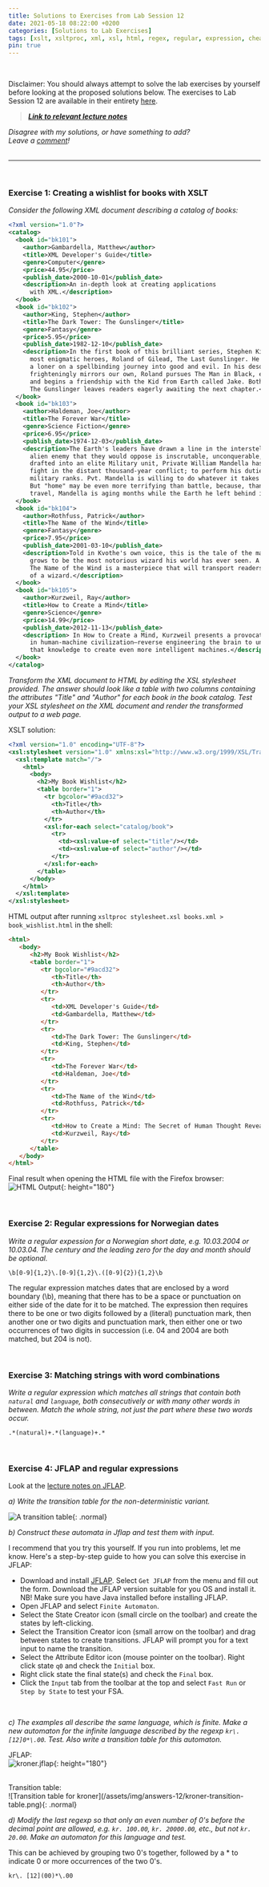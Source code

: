 ```yaml
---
title: Solutions to Exercises from Lab Session 12
date: 2021-05-18 08:22:00 +0200
categories: [Solutions to Lab Exercises]
tags: [xslt, xsltproc, xml, xsl, html, regex, regular, expression, cheat, sheet, JFLAP]
pin: true
---
```

<br>

Disclaimer: You should always attempt to solve the lab exercises by yourself before looking at the proposed solutions
below.
The exercises to Lab Session 12 are available in their entirety [here](https://ling123labs.com/posts/Lab-Session-12/). <br>
> ***[Link to relevant lecture notes](https://lingkurs.h.uib.no/webroot/index.php?page=xml/sonnet&lang=en&course=ling123)***

*Disagree with my solutions, or have something to add? <br>
Leave a [comment](#post-extend-wrapper)!* <br>
<br>

---

<br>

### Exercise 1: Creating a wishlist for books with XSLT <br>
*Consider the following XML document describing a catalog of books:*

```xml
<?xml version="1.0"?>
<catalog>
  <book id="bk101">
    <author>Gambardella, Matthew</author>
    <title>XML Developer's Guide</title>
    <genre>Computer</genre>
    <price>44.95</price>
    <publish_date>2000-10-01</publish_date>
    <description>An in-depth look at creating applications
      with XML.</description>
  </book>
  <book id="bk102">
    <author>King, Stephen</author>
    <title>The Dark Tower: The Gunslinger</title>
    <genre>Fantasy</genre>
    <price>5.95</price>
    <publish_date>1982-12-10</publish_date>
    <description>In the first book of this brilliant series, Stephen King introduces readers to one of his
      most enigmatic heroes, Roland of Gilead, The Last Gunslinger. He is a haunting figure,
      a loner on a spellbinding journey into good and evil. In his desolate world, which
      frighteningly mirrors our own, Roland pursues The Man in Black, encounters an alluring woman named Alice,
      and begins a friendship with the Kid from Earth called Jake. Both grippingly realistic and eerily dreamlike,
      The Gunslinger leaves readers eagerly awaiting the next chapter.</description>
  </book>
  <book id="bk103">
    <author>Haldeman, Joe</author>
    <title>The Forever War</title>
    <genre>Science Fiction</genre>
    <price>6.95</price>
    <publish_date>1974-12-03</publish_date>
    <description>The Earth's leaders have drawn a line in the interstellar sand—despite the fact that the fierce
      alien enemy that they would oppose is inscrutable, unconquerable, and very far away. A reluctant conscript
      drafted into an elite Military unit, Private William Mandella has been propelled through space and time to
      fight in the distant thousand-year conflict; to perform his duties without rancor and even rise up through
      military ranks. Pvt. Mandella is willing to do whatever it takes to survive the ordeal and return home.
      But "home" may be even more terrifying than battle, because, thanks to the time dilation caused by space
      travel, Mandella is aging months while the Earth he left behind is aging centuries.</description>
  </book>
  <book id="bk104">
    <author>Rothfuss, Patrick</author>
    <title>The Name of the Wind</title>
    <genre>Fantasy</genre>
    <price>7.95</price>
    <publish_date>2001-03-10</publish_date>
    <description>Told in Kvothe's own voice, this is the tale of the magically gifted young man who
      grows to be the most notorious wizard his world has ever seen. A high-action story written with a poet's hand,
      The Name of the Wind is a masterpiece that will transport readers into the body and mind
      of a wizard.</description>
  </book>
  <book id="bk105">
    <author>Kurzweil, Ray</author>
    <title>How to Create a Mind</title>
    <genre>Science</genre>
    <price>14.99</price>
    <publish_date>2012-11-13</publish_date>
    <description> In How to Create a Mind, Kurzweil presents a provocative exploration of the most important project
      in human-machine civilization—reverse engineering the brain to understand precisely how it works and using
      that knowledge to create even more intelligent machines.</description>
  </book>
</catalog>
```

*Transform the XML document to HTML by editing the XSL stylesheet provided.
The answer should look like a table with two columns containing the attributes "Title" and "Author" for each book
in the book catalog. Test your XSL stylesheet on the XML document and render the transformed output to a web page.*

XSLT solution:

```xml
<?xml version="1.0" encoding="UTF-8"?>
<xsl:stylesheet version="1.0" xmlns:xsl="http://www.w3.org/1999/XSL/Transform">
  <xsl:template match="/">
    <html>
      <body>
        <h2>My Book Wishlist</h2>
        <table border="1">
          <tr bgcolor="#9acd32">
            <th>Title</th>
            <th>Author</th>
          </tr>
          <xsl:for-each select="catalog/book">
            <tr>
              <td><xsl:value-of select="title"/></td>
              <td><xsl:value-of select="author"/></td>
            </tr>
          </xsl:for-each>
        </table>
      </body>
    </html>
  </xsl:template>
</xsl:stylesheet>
```

HTML output after running `xsltproc stylesheet.xsl books.xml > book_wishlist.html` in the shell:

```html
<html>
   <body>
      <h2>My Book Wishlist</h2>
      <table border="1">
         <tr bgcolor="#9acd32">
            <th>Title</th>
            <th>Author</th>
         </tr>
         <tr>
            <td>XML Developer's Guide</td>
            <td>Gambardella, Matthew</td>
         </tr>
         <tr>
            <td>The Dark Tower: The Gunslinger</td>
            <td>King, Stephen</td>
         </tr>
         <tr>
            <td>The Forever War</td>
            <td>Haldeman, Joe</td>
         </tr>
         <tr>
            <td>The Name of the Wind</td>
            <td>Rothfuss, Patrick</td>
         </tr>
         <tr>
            <td>How to Create a Mind: The Secret of Human Thought Revealed</td>
            <td>Kurzweil, Ray</td>
         </tr>
      </table>
   </body>
</html>
```

Final result when opening the HTML file with the Firefox browser:
![HTML Output](/assets/img/answers-12/book%20wishlist%20HTML.png){: height="180"}

<br>


### Exercise 2:  Regular expressions for Norwegian dates <br>
*Write a regular expession for a Norwegian short date, e.g. 10.03.2004 or 10.03.04.
The century and the leading zero for the day and month should be optional.* <br>

```regexp
\b[0-9]{1,2}\.[0-9]{1,2}\.([0-9]{2}){1,2}\b
```

The regular expression matches dates that are enclosed by a word boundary (\b), meaning that there has to be a space or
punctuation on either side of the date for it to be matched. The expression then requires there to be one or two digits
followed by a (literal) punctuation mark, then another one or two digits and punctuation mark, then either one or two
occurrences of two digits in succession (i.e. 04 and 2004 are both matched, but 204 is not).

<br>


### Exercise 3: Matching strings with word combinations <br>
*Write a regular expression which matches all strings that contain both `natural` and `language`, both consecutively or
with many other words in between. Match the whole string, not just the part where these two words occur.* <br>

```regexp
.*(natural)+.*(language)+.*
```

<br>

### Exercise 4: JFLAP and regular expressions
Look at the [lecture notes on JFLAP](https://lingkurs.h.uib.no/webroot/index.php?page=formallang/fsa1&lang=en&course=ling123).

*a) Write the transition table for the non-deterministic variant.* <br>

![A transition table](/assets/img/answers-12/transition-table.png){: .normal}

*b) Construct these automata in Jflap and test them with input.* <br>

I recommend that you try this yourself. If you run into problems, let me know. Here's a step-by-step guide to
how you can solve this exercise in JFLAP: <br>
 - Download and install [JFLAP](http://www.jflap.org/). Select `Get JFLAP` from the menu and fill out the form. Download the JFLAP version suitable for you OS and install it. NB! Make sure you have Java installed before installing JFLAP.
 - Open JFLAP and select `Finite Automaton`.
 - Select the State Creator icon (small circle on the toolbar) and create the states by left-clicking.
 - Select the Transition Creator icon (small arrow on the toolbar) and drag between states to create transitions. JFLAP will prompt you for a text input to name the transition.
 - Select the Attribute Editor icon (mouse pointer on the toolbar). Right click state `q0` and check the `Initial` box.
 - Right click state the final state(s) and check the `Final` box.
 - Click the `Input` tab from the toolbar at the top and select `Fast Run` or `Step by State` to test your FSA.
<br>

*c) The examples all describe the same language, which is finite.
Make a new automaton for the infinite language described by the regexp `kr\. [12]0*\.00`. Test. Also write a
transition table for this automaton.*<br>

JFLAP: <br>
![kroner.jflap](/assets/img/answers-12/kroner%20FSA.png){: height="180"}

<br>
Transition table: <br>
![Transition table for kroner](/assets/img/answers-12/kroner-transition-table.png){: .normal}


<br>

*d) Modify the last regexp so that only an even number of 0's before the decimal point are allowed,
e.g. `kr. 100.00`, `kr. 20000.00`, etc., but not `kr. 20.00`. Make an automaton for this language and test.* <br>

This can be achieved by grouping two 0's together, followed by a \* to indicate 0 or more occurrences of the two 0's.
```regexp
kr\. [12](00)*\.00
```
